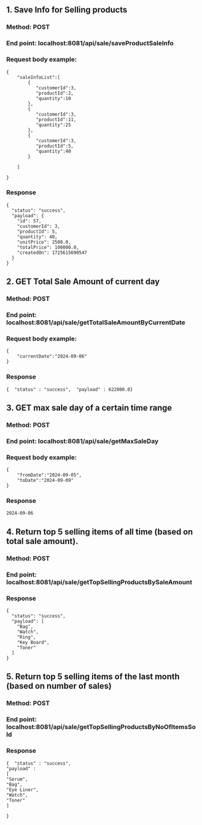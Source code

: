 ## 1. Save Info for Selling products

### Method: POST

### End point: localhost:8081/api/sale/saveProductSaleInfo

### Request body example:

```
{
    "saleInfoList":[
        {
           "customerId":3,
           "productId":2,
           "quantity":10
        },
        {
           "customerId":3,
           "productId":11,
           "quantity":25
        },
        {
           "customerId":3,
           "productId":5,
           "quantity":40
        }

    ]

}
```

### Response

```
{
  "status": "success",
  "payload": {
    "id": 57,
    "customerId": 3,
    "productId": 5,
    "quantity": 40,
    "unitPrice": 2500.0,
    "totalPrice": 100000.0,
    "createdOn": 1725615690547
  }
}
```

## 2. GET Total Sale Amount of current day

### Method: POST

### End point: localhost:8081/api/sale/getTotalSaleAmountByCurrentDate

### Request body example:

```
{
    "currentDate":"2024-09-06"
}
```

### Response

```
{  "status" : "success",  "payload" : 622000.0}
```


## 3. GET max sale day of a certain time range

### Method: POST

### End point: localhost:8081/api/sale/getMaxSaleDay

### Request body example:

```
{
    "fromDate":"2024-09-05",
    "toDate":"2024-09-09"
}
```

### Response

```
2024-09-06
```

## 4.  Return top 5 selling items of all time (based on total sale amount).

### Method: POST

### End point: localhost:8081/api/sale/getTopSellingProductsBySaleAmount

### Response

```
{
  "status": "success",
  "payload": [
    "Bag",
    "Watch",
    "Ring",
    "Key Board",
    "Toner"
  ]
}
```
## 5.  Return top 5 selling items of the last month (based on number of sales)

### Method: POST

### End point: localhost:8081/api/sale/getTopSellingProductsByNoOfItemsSold

### Response

```
{  "status" : "success",  
"payload" : 
[ 
"Serum", 
"Bag", 
"Eye Liner", 
"Watch", 
"Toner" 
]

}
```
